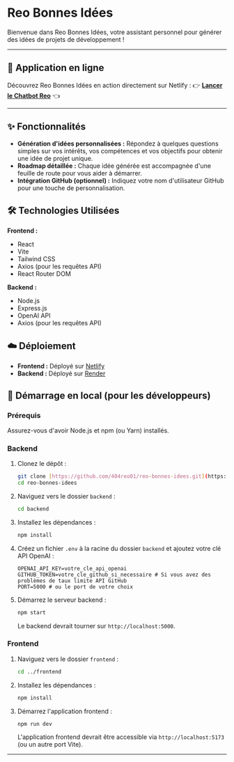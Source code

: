# Reo Bonnes Idées

Bienvenue dans Reo Bonnes Idées, votre assistant personnel pour générer des idées de projets de développement !

---

## 🚀 Application en ligne

Découvrez Reo Bonnes Idées en action directement sur Netlify :
👉 [**Lancer le Chatbot Reo**](https://reobonneidees.netlify.app/) 👈

---

## ✨ Fonctionnalités

* **Génération d'idées personnalisées :** Répondez à quelques questions simples sur vos intérêts, vos compétences et vos objectifs pour obtenir une idée de projet unique.
* **Roadmap détaillée :** Chaque idée générée est accompagnée d'une feuille de route pour vous aider à démarrer.
* **Intégration GitHub (optionnel) :** Indiquez votre nom d'utilisateur GitHub pour une touche de personnalisation.

## 🛠️ Technologies Utilisées

**Frontend :**
* React
* Vite
* Tailwind CSS
* Axios (pour les requêtes API)
* React Router DOM

**Backend :**
* Node.js
* Express.js
* OpenAI API
* Axios (pour les requêtes API)

## ☁️ Déploiement

* **Frontend :** Déployé sur [Netlify](https://www.netlify.com/)
* **Backend :** Déployé sur [Render](https://render.com/)

## 📝 Démarrage en local (pour les développeurs)

### Prérequis

Assurez-vous d'avoir Node.js et npm (ou Yarn) installés.

### Backend

1.  Clonez le dépôt :
    ```bash
    git clone [https://github.com/404reo01/reo-bonnes-idees.git](https://github.com/404reo01/reo-bonnes-idees.git)
    cd reo-bonnes-idees
    ```
2.  Naviguez vers le dossier `backend` :
    ```bash
    cd backend
    ```
3.  Installez les dépendances :
    ```bash
    npm install
    ```
4.  Créez un fichier `.env` à la racine du dossier `backend` et ajoutez votre clé API OpenAI :
    ```
    OPENAI_API_KEY=votre_cle_api_openai
    GITHUB_TOKEN=votre_cle_github_si_necessaire # Si vous avez des problèmes de taux limite API GitHub
    PORT=5000 # ou le port de votre choix
    ```
5.  Démarrez le serveur backend :
    ```bash
    npm start
    ```
    Le backend devrait tourner sur `http://localhost:5000`.

### Frontend

1.  Naviguez vers le dossier `frontend` :
    ```bash
    cd ../frontend
    ```
2.  Installez les dépendances :
    ```bash
    npm install
    ```
3.  Démarrez l'application frontend :
    ```bash
    npm run dev
    ```
    L'application frontend devrait être accessible via `http://localhost:5173` (ou un autre port Vite).



---
